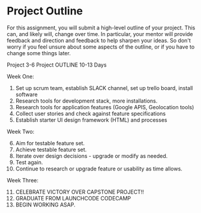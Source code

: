 # Project Outline

For this assignment, you will submit a high-level outline of your project. This can, and likely will, change over time. In particular, your mentor will provide feedback and direction and feedback to help sharpen your ideas. So don't worry if you feel unsure about some aspects of the outline, or if you have to change some things later.

Project 3-6
Project OUTLINE
10-13 Days

Week One:

1) Set up scrum team, establish SLACK channel, set up trello board, install software 
2) Research tools for development stack, more installations.
3) Research tools for application features (Google APIS, Geolocation tools)
4) Collect user stories and check against feature specifications
5) Establish starter UI design framework (HTML) and processes

Week Two:

6)  Aim for testable feature set.
7)  Achieve testable feature set.
8)  Iterate over design decisions - upgrade or modify as needed.
9)  Test again.
10) Continue to research or upgrade feature or usability as time allows.


Week Three:

11) CELEBRATE VICTORY OVER CAPSTONE PROJECT!!
12) GRADUATE FROM LAUNCHCODE CODECAMP
13) BEGIN WORKING ASAP.






